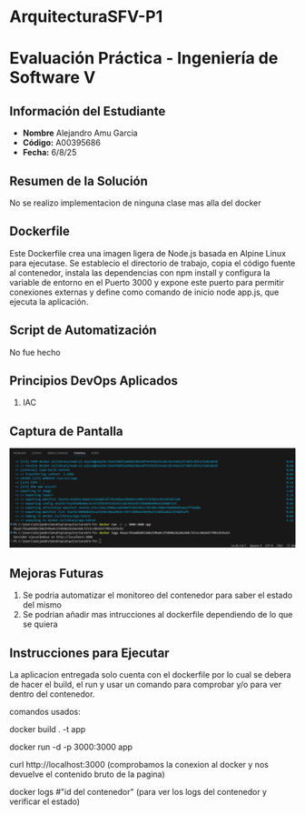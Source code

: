 # ArquitecturaSFV-P1

# Evaluación Práctica - Ingeniería de Software V

## Información del Estudiante
- **Nombre** Alejandro Amu Garcia
- **Código:** A00395686
- **Fecha:** 6/8/25

## Resumen de la Solución
No se realizo implementacion de ninguna clase mas alla del docker

## Dockerfile
Este Dockerfile crea una imagen ligera de Node.js basada en Alpine Linux para ejecutase. Se establecio el directorio de trabajo, copia el código fuente al contenedor, instala las dependencias con npm install y configura la variable de entorno en el Puerto 3000 y expone este puerto para permitir conexiones externas y define como comando de inicio node app.js, que ejecuta la aplicación.

## Script de Automatización
No fue hecho

## Principios DevOps Aplicados
1. IAC

## Captura de Pantalla
![alt text](image.png)

## Mejoras Futuras
1. Se podria automatizar el monitoreo del contenedor para saber el estado del mismo
2. Se podrian añadir mas intrucciones al dockerfile dependiendo de lo que se quiera

## Instrucciones para Ejecutar
La aplicacion entregada solo cuenta con el dockerfile por lo cual se debera de hacer el build, el run y usar un comando
para comprobar y/o para ver dentro del contenedor.

comandos usados:

docker build . -t app

docker run -d -p 3000:3000 app 

curl http://localhost:3000 (comprobamos la conexion al docker y nos devuelve el contenido bruto de la pagina)

docker logs #"id del contenedor" (para ver los logs del contenedor y verificar el estado)

